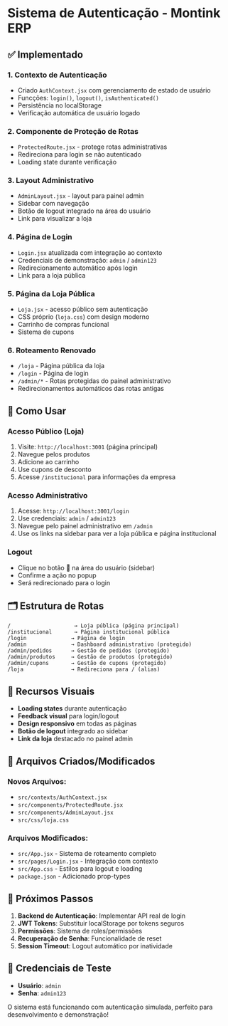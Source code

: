 # Sistema de Autenticação - Montink ERP

## ✅ Implementado

### 1. **Contexto de Autenticação**
- Criado `AuthContext.jsx` com gerenciamento de estado de usuário
- Funcções: `login()`, `logout()`, `isAuthenticated()`
- Persistência no localStorage
- Verificação automática de usuário logado

### 2. **Componente de Proteção de Rotas**
- `ProtectedRoute.jsx` - protege rotas administrativas
- Redireciona para login se não autenticado
- Loading state durante verificação

### 3. **Layout Administrativo**
- `AdminLayout.jsx` - layout para painel admin
- Sidebar com navegação
- Botão de logout integrado na área do usuário
- Link para visualizar a loja

### 4. **Página de Login**
- `Login.jsx` atualizada com integração ao contexto
- Credenciais de demonstração: `admin` / `admin123`
- Redirecionamento automático após login
- Link para a loja pública

### 5. **Página da Loja Pública**
- `Loja.jsx` - acesso público sem autenticação
- CSS próprio (`loja.css`) com design moderno
- Carrinho de compras funcional
- Sistema de cupons

### 6. **Roteamento Renovado**
- `/loja` - Página pública da loja
- `/login` - Página de login
- `/admin/*` - Rotas protegidas do painel administrativo
- Redirecionamentos automáticos das rotas antigas

## 🎯 Como Usar

### **Acesso Público (Loja)**
1. Visite: `http://localhost:3001` (página principal)
2. Navegue pelos produtos
3. Adicione ao carrinho
4. Use cupons de desconto
5. Acesse `/institucional` para informações da empresa

### **Acesso Administrativo**
1. Acesse: `http://localhost:3001/login`
2. Use credenciais: `admin` / `admin123`
3. Navegue pelo painel administrativo em `/admin`
4. Use os links na sidebar para ver a loja pública e página institucional

### **Logout**
- Clique no botão 🚪 na área do usuário (sidebar)
- Confirme a ação no popup
- Será redirecionado para o login

## 🗂️ Estrutura de Rotas

```
/                    → Loja pública (página principal)
/institucional       → Página institucional pública
/login              → Página de login
/admin              → Dashboard administrativo (protegido)
/admin/pedidos      → Gestão de pedidos (protegido)
/admin/produtos     → Gestão de produtos (protegido)
/admin/cupons       → Gestão de cupons (protegido)
/loja               → Redireciona para / (alias)
```

## 🎨 Recursos Visuais

- **Loading states** durante autenticação
- **Feedback visual** para login/logout
- **Design responsivo** em todas as páginas
- **Botão de logout** integrado ao sidebar
- **Link da loja** destacado no painel admin

## 🔧 Arquivos Criados/Modificados

### Novos Arquivos:
- `src/contexts/AuthContext.jsx`
- `src/components/ProtectedRoute.jsx`
- `src/components/AdminLayout.jsx`
- `src/css/loja.css`

### Arquivos Modificados:
- `src/App.jsx` - Sistema de roteamento completo
- `src/pages/Login.jsx` - Integração com contexto
- `src/App.css` - Estilos para logout e loading
- `package.json` - Adicionado prop-types

## 🚀 Próximos Passos

1. **Backend de Autenticação**: Implementar API real de login
2. **JWT Tokens**: Substituir localStorage por tokens seguros
3. **Permissões**: Sistema de roles/permissões
4. **Recuperação de Senha**: Funcionalidade de reset
5. **Session Timeout**: Logout automático por inatividade

## 📝 Credenciais de Teste

- **Usuário**: `admin`
- **Senha**: `admin123`

O sistema está funcionando com autenticação simulada, perfeito para desenvolvimento e demonstração!
